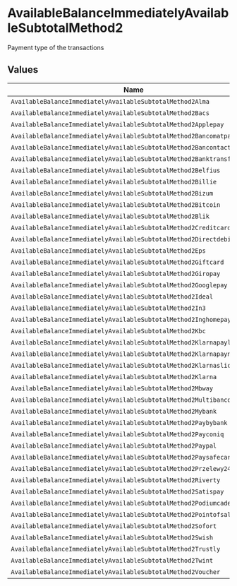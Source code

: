 # AvailableBalanceImmediatelyAvailableSubtotalMethod2

Payment type of the transactions


## Values

| Name                                                                   | Value                                                                  |
| ---------------------------------------------------------------------- | ---------------------------------------------------------------------- |
| `AvailableBalanceImmediatelyAvailableSubtotalMethod2Alma`              | alma                                                                   |
| `AvailableBalanceImmediatelyAvailableSubtotalMethod2Bacs`              | bacs                                                                   |
| `AvailableBalanceImmediatelyAvailableSubtotalMethod2Applepay`          | applepay                                                               |
| `AvailableBalanceImmediatelyAvailableSubtotalMethod2Bancomatpay`       | bancomatpay                                                            |
| `AvailableBalanceImmediatelyAvailableSubtotalMethod2Bancontact`        | bancontact                                                             |
| `AvailableBalanceImmediatelyAvailableSubtotalMethod2Banktransfer`      | banktransfer                                                           |
| `AvailableBalanceImmediatelyAvailableSubtotalMethod2Belfius`           | belfius                                                                |
| `AvailableBalanceImmediatelyAvailableSubtotalMethod2Billie`            | billie                                                                 |
| `AvailableBalanceImmediatelyAvailableSubtotalMethod2Bizum`             | bizum                                                                  |
| `AvailableBalanceImmediatelyAvailableSubtotalMethod2Bitcoin`           | bitcoin                                                                |
| `AvailableBalanceImmediatelyAvailableSubtotalMethod2Blik`              | blik                                                                   |
| `AvailableBalanceImmediatelyAvailableSubtotalMethod2Creditcard`        | creditcard                                                             |
| `AvailableBalanceImmediatelyAvailableSubtotalMethod2Directdebit`       | directdebit                                                            |
| `AvailableBalanceImmediatelyAvailableSubtotalMethod2Eps`               | eps                                                                    |
| `AvailableBalanceImmediatelyAvailableSubtotalMethod2Giftcard`          | giftcard                                                               |
| `AvailableBalanceImmediatelyAvailableSubtotalMethod2Giropay`           | giropay                                                                |
| `AvailableBalanceImmediatelyAvailableSubtotalMethod2Googlepay`         | googlepay                                                              |
| `AvailableBalanceImmediatelyAvailableSubtotalMethod2Ideal`             | ideal                                                                  |
| `AvailableBalanceImmediatelyAvailableSubtotalMethod2In3`               | in3                                                                    |
| `AvailableBalanceImmediatelyAvailableSubtotalMethod2Inghomepay`        | inghomepay                                                             |
| `AvailableBalanceImmediatelyAvailableSubtotalMethod2Kbc`               | kbc                                                                    |
| `AvailableBalanceImmediatelyAvailableSubtotalMethod2Klarnapaylater`    | klarnapaylater                                                         |
| `AvailableBalanceImmediatelyAvailableSubtotalMethod2Klarnapaynow`      | klarnapaynow                                                           |
| `AvailableBalanceImmediatelyAvailableSubtotalMethod2Klarnasliceit`     | klarnasliceit                                                          |
| `AvailableBalanceImmediatelyAvailableSubtotalMethod2Klarna`            | klarna                                                                 |
| `AvailableBalanceImmediatelyAvailableSubtotalMethod2Mbway`             | mbway                                                                  |
| `AvailableBalanceImmediatelyAvailableSubtotalMethod2Multibanco`        | multibanco                                                             |
| `AvailableBalanceImmediatelyAvailableSubtotalMethod2Mybank`            | mybank                                                                 |
| `AvailableBalanceImmediatelyAvailableSubtotalMethod2Paybybank`         | paybybank                                                              |
| `AvailableBalanceImmediatelyAvailableSubtotalMethod2Payconiq`          | payconiq                                                               |
| `AvailableBalanceImmediatelyAvailableSubtotalMethod2Paypal`            | paypal                                                                 |
| `AvailableBalanceImmediatelyAvailableSubtotalMethod2Paysafecard`       | paysafecard                                                            |
| `AvailableBalanceImmediatelyAvailableSubtotalMethod2Przelewy24`        | przelewy24                                                             |
| `AvailableBalanceImmediatelyAvailableSubtotalMethod2Riverty`           | riverty                                                                |
| `AvailableBalanceImmediatelyAvailableSubtotalMethod2Satispay`          | satispay                                                               |
| `AvailableBalanceImmediatelyAvailableSubtotalMethod2Podiumcadeaukaart` | podiumcadeaukaart                                                      |
| `AvailableBalanceImmediatelyAvailableSubtotalMethod2Pointofsale`       | pointofsale                                                            |
| `AvailableBalanceImmediatelyAvailableSubtotalMethod2Sofort`            | sofort                                                                 |
| `AvailableBalanceImmediatelyAvailableSubtotalMethod2Swish`             | swish                                                                  |
| `AvailableBalanceImmediatelyAvailableSubtotalMethod2Trustly`           | trustly                                                                |
| `AvailableBalanceImmediatelyAvailableSubtotalMethod2Twint`             | twint                                                                  |
| `AvailableBalanceImmediatelyAvailableSubtotalMethod2Voucher`           | voucher                                                                |